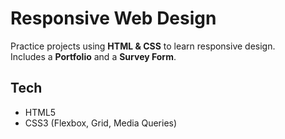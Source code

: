 # Responsive Web Design

Practice projects using **HTML & CSS** to learn responsive design.  
Includes a **Portfolio** and a **Survey Form**.

## Tech
- HTML5  
- CSS3 (Flexbox, Grid, Media Queries)


